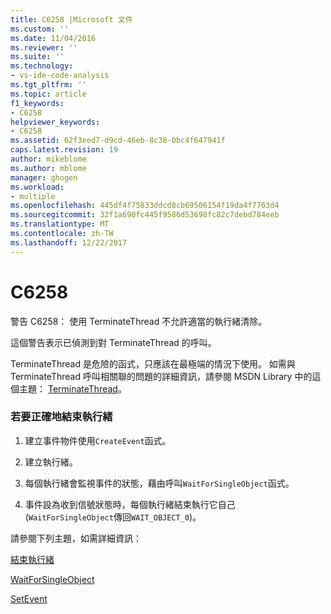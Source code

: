 ```yaml
---
title: C6258 |Microsoft 文件
ms.custom: ''
ms.date: 11/04/2016
ms.reviewer: ''
ms.suite: ''
ms.technology:
- vs-ide-code-analysis
ms.tgt_pltfrm: ''
ms.topic: article
f1_keywords:
- C6258
helpviewer_keywords:
- C6258
ms.assetid: 62f3eed7-d9cd-46eb-8c38-0bc4f647941f
caps.latest.revision: 19
author: mikeblome
ms.author: mblome
manager: ghogen
ms.workload:
- multiple
ms.openlocfilehash: 445df4f75833ddcd8cb69506154f19da4f7763d4
ms.sourcegitcommit: 32f1a690fc445f9586d53698fc82c7debd784eeb
ms.translationtype: MT
ms.contentlocale: zh-TW
ms.lasthandoff: 12/22/2017
---
```

# <a name="c6258"></a>C6258
警告 C6258： 使用 TerminateThread 不允許適當的執行緒清除。  
  
 這個警告表示已偵測到對 TerminateThread 的呼叫。  
  
 TerminateThread 是危險的函式，只應該在最極端的情況下使用。 如需與 TerminateThread 呼叫相關聯的問題的詳細資訊，請參閱 MSDN Library 中的這個主題： [TerminateThread](http://go.microsoft.com/fwlink/?LinkId=150233)。  
  
### <a name="to-properly-terminate-threads"></a>若要正確地結束執行緒  
  
1.  建立事件物件使用`CreateEvent`函式。  
  
2.  建立執行緒。  
  
3.  每個執行緒會監視事件的狀態，藉由呼叫`WaitForSingleObject`函式。  
  
4.  事件設為收到信號狀態時，每個執行緒結束執行它自己 (`WaitForSingleObject`傳回`WAIT_OBJECT_0`)。  
  
 請參閱下列主題，如需詳細資訊：  
  
 [結束執行緒](http://go.microsoft.com/fwlink/?LinkId=150234)  
  
 [WaitForSingleObject](http://go.microsoft.com/fwlink/?LinkId=150235)  
  
 [SetEvent](http://go.microsoft.com/fwlink/?LinkId=150232)